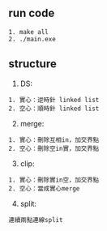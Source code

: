 ## run code
```
1. make all
2. ./main.exe
```

## structure
1. DS:
```
1. 實心：逆時針 linked list
2. 空心：順時針 linked list
```

2. merge:
```
1. 實心：刪除互相in，加交界點
2. 空心：刪除空in實，加交界點
```

3. clip:
```
1. 實心：刪除實in空，加交界點
2. 空心：當成實心merge
```

4. split:
```
連續兩點連線split
```
